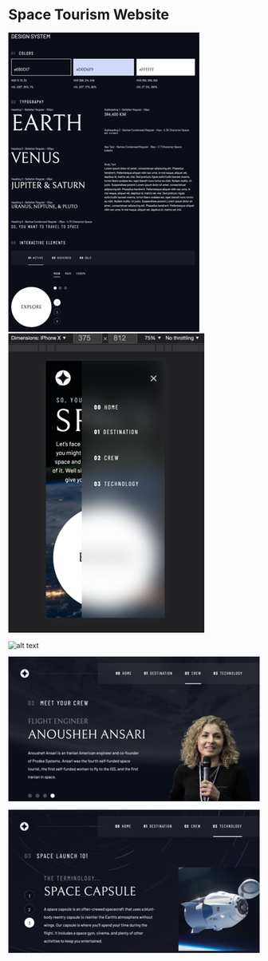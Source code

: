 # Space Tourism Website


![alt text](media/website_preview/website_preview_designsystem.png)  ![alt text](media/website_preview/website_preview_mobileview.png)


![alt text](media/website_preview/website_preview_planet.png)

![alt text](media/website_preview/website_preview_crew.png)

![alt text](media/website_preview/website_preview_technology.png)





